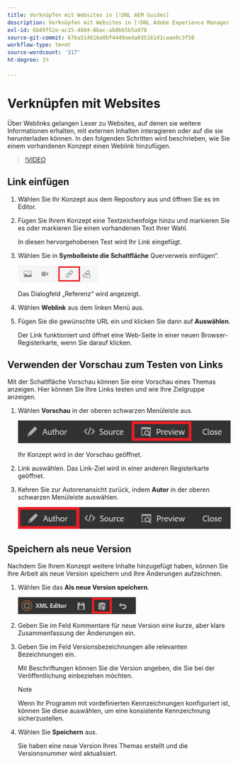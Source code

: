 ```yaml
---
title: Verknüpfen mit Websites in [!DNL AEM Guides]
description: Verknüpfen mit Websites in [!DNL Adobe Experience Manager Guides]
exl-id: 6b89f52e-ac15-4604-8bac-ab0bb5b5a978
source-git-commit: 67ba514616a0bf4449aeda035161d1caae0c3f50
workflow-type: tm+mt
source-wordcount: '317'
ht-degree: 1%

---
```


# Verknüpfen mit Websites

Über Weblinks gelangen Leser zu Websites, auf denen sie weitere Informationen erhalten, mit externen Inhalten interagieren oder auf die sie herunterladen können. In den folgenden Schritten wird beschrieben, wie Sie einem vorhandenen Konzept einen Weblink hinzufügen.

>[!VIDEO](https://video.tv.adobe.com/v/336656?quality=12&learn=on)

## Link einfügen

1. Wählen Sie Ihr Konzept aus dem Repository aus und öffnen Sie es im Editor.
1. Fügen Sie Ihrem Konzept eine Textzeichenfolge hinzu und markieren Sie es oder markieren Sie einen vorhandenen Text Ihrer Wahl.

   In diesen hervorgehobenen Text wird Ihr Link eingefügt.
1. Wählen Sie in **Symbolleiste die Schaltfläche** Querverweis einfügen“.

   ![Symbol „Querverweis einfügen“](images/lesson-5/insert-crossref-icon.png)

   Das Dialogfeld „Referenz“ wird angezeigt.


1. Wählen **Weblink** aus dem linken Menü aus.
1. Fügen Sie die gewünschte URL ein und klicken Sie dann auf **Auswählen**.

   Der Link funktioniert und öffnet eine Web-Seite in einer neuen Browser-Registerkarte, wenn Sie darauf klicken.

## Verwenden der Vorschau zum Testen von Links

Mit der Schaltfläche Vorschau können Sie eine Vorschau eines Themas anzeigen. Hier können Sie Ihre Links testen und wie Ihre Zielgruppe anzeigen.

1. Wählen **Vorschau** in der oberen schwarzen Menüleiste aus.

   ![Schaltfläche „Vorschau“](images/common/select-preview.png)

   Ihr Konzept wird in der Vorschau geöffnet.

1. Link auswählen.
Das Link-Ziel wird in einer anderen Registerkarte geöffnet.
1. Kehren Sie zur Autorenansicht zurück, indem **Autor** in der oberen schwarzen Menüleiste auswählen.

   ![Schaltfläche „Autor“](images/lesson-5/author-map.png)


## Speichern als neue Version

Nachdem Sie Ihrem Konzept weitere Inhalte hinzugefügt haben, können Sie Ihre Arbeit als neue Version speichern und Ihre Änderungen aufzeichnen.

1. Wählen Sie das **Als neue Version speichern**.

   ![Als neue Version speichern](images/common/save-as-new-version.png)

1. Geben Sie im Feld Kommentare für neue Version eine kurze, aber klare Zusammenfassung der Änderungen ein.
1. Geben Sie im Feld Versionsbezeichnungen alle relevanten Bezeichnungen ein.

   Mit Beschriftungen können Sie die Version angeben, die Sie bei der Veröffentlichung einbeziehen möchten.

   >[!NOTE]
   > 
   > Wenn Ihr Programm mit vordefinierten Kennzeichnungen konfiguriert ist, können Sie diese auswählen, um eine konsistente Kennzeichnung sicherzustellen.

1. Wählen Sie **Speichern** aus.

   Sie haben eine neue Version Ihres Themas erstellt und die Versionsnummer wird aktualisiert.
